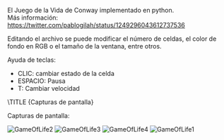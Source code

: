 El Juego de la Vida de Conway implementado en python.  
Más información:  https://twitter.com/pablogilah/status/1249296043612737536

Editando el archivo se puede modificar el número de celdas, el color de fondo en RGB o el tamaño de la ventana, entre otros.

Ayuda de teclas:
- CLIC:      cambiar estado de la celda
- ESPACIO:   Pausa
- T:         Cambiar velocidad

\TITLE {Capturas de pantalla}

Capturas de pantalla:


![GameOfLife2](https://user-images.githubusercontent.com/63462062/173201505-005dcfa1-1590-4944-9418-44744eb31e15.png)
![GameOfLife3](https://user-images.githubusercontent.com/63462062/173201506-0af164a4-1932-4652-97ba-745832fe846c.png)
![GameOfLife4](https://user-images.githubusercontent.com/63462062/173201507-caf3ac14-6c2e-4678-ac59-234362a881ff.png)
![GameOfLife1](https://user-images.githubusercontent.com/63462062/173201504-01137271-7ae3-4ee4-8b88-d1bdde614369.png)
